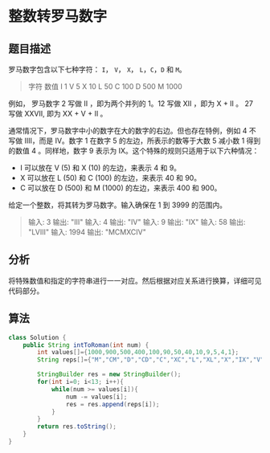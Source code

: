 # 整数转罗马数字

## 题目描述

罗马数字包含以下七种字符： `I`， `V`， `X`， `L`，`C`，`D` 和 `M`。

>字符          数值
>I             1
>V             5
>X             10
>L             50
>C             100
>D             500
>M             1000

例如， 罗马数字 2 写做 II ，即为两个并列的 1。12 写做 XII ，即为 X + II 。 27 写做  XXVII, 即为 XX + V + II 。

通常情况下，罗马数字中小的数字在大的数字的右边。但也存在特例，例如 4 不写做 IIII，而是 IV。数字 1 在数字 5 的左边，所表示的数等于大数 5 减小数 1 得到的数值 4 。同样地，数字 9 表示为 IX。这个特殊的规则只适用于以下六种情况：

* I 可以放在 V (5) 和 X (10) 的左边，来表示 4 和 9。
* X 可以放在 L (50) 和 C (100) 的左边，来表示 40 和 90。
* C 可以放在 D (500) 和 M (1000) 的左边，来表示 400 和 900。

给定一个整数，将其转为罗马数字。输入确保在 1 到 3999 的范围内。

>输入: 3 输出: "III"
>输入: 4 输出: "IV"
>输入: 9 输出: "IX"
>输入: 58 输出: "LVIII"
>输入: 1994 输出: "MCMXCIV"

## 分析

将特殊数值和指定的字符串进行一一对应。然后根据对应关系进行换算，详细可见代码部分。

## 算法

```java
class Solution {
    public String intToRoman(int num) {
        int values[]={1000,900,500,400,100,90,50,40,10,9,5,4,1};
        String reps[]={"M","CM","D","CD","C","XC","L","XL","X","IX","V","IV","I"};

        StringBuilder res = new StringBuilder();
        for(int i=0; i<13; i++){
            while(num >= values[i]){
                num -= values[i];
                res = res.append(reps[i]);
            }
        }
        return res.toString();
    }
}
```
